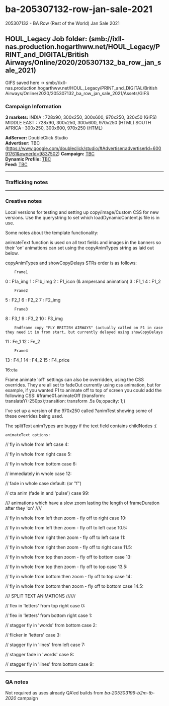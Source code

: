# ba-205307132-row-jan-sale-2021
 
205307132 - BA Row (Rest of the World) Jan Sale 2021 

**HOUL_Legacy Job folder:** (smb://ixll-nas.production.hogarthww.net/HOUL_Legacy/PRINT_and_DIGITAL/British Airways/Online/2020/205307132_ba_row_jan_sale_2021)
---

GIFS saved here -> smb://ixll-nas.production.hogarthww.net/HOUL_Legacy/PRINT_and_DIGITAL/British Airways/Online/2020/205307132_ba_row_jan_sale_2021/Assets/GIFS

### Campaign Information

**3 markets:** 
INDIA : 728x90, 300x250, 300x600, 970x250, 320x50 (GIFS) 
MIDDLE EAST : 728x90, 300x250, 300x600, 970x250 (HTML)
SOUTH AFRICA : 300x250, 300x600, 970x250 (HTML)


**AdServer:** DoubleClick Studio  
**Advertiser:** TBC (https://www.google.com/doubleclick/studio/#Advertiser:advertiserId=60091761&ownerId=9837502)
**Campaign:** [TBC](https://www.google.com/doubleclick/studio/#campaign:advertiserId=60091761&campaignId=60260486&ownerId=9837502)  
**Dynamic Profile:** [TBC](https://)  
**Feed:** [TBC](https://)


---

### Trafficking notes



---

### Creative notes

Local versions for testing and setting up copy/image/Custom CSS for new versions.
Use the querystring to set which loadDynamicContent.js file is in use.



Some notes about the template functionality:

animateText function is used on all text fields and images in the banners so their 'on' animations can set using the copyAnimTypes string as laid out below.

copyAnimTypes and showCopyDelays STRs order is as follows:

		Frame1
0  : F1a_img
1  : F1b_img
2  : F1_icon (& ampersand animation)
3  : F1_1
4  : F1_2
			
		Frame2
5  : F2_1
6  : F2_2
7  : F2_img

		Frame3
8  : F3_1
9  : F3_2
10 : F3_img

		Endframe copy "FLY BRITISH AIRWAYS" (actually called on F1 in case they need it in from start, but currently delayed using showCopyDelays
11 : Fe_1
12 : Fe_2

		Frame4
13 : F4_1
14 : F4_2
15 : F4_price

16:cta


Frame animate 'off' settings can also be overridden, using the CSS overrides. They are all set to fadeOut currently using css animation, but for example, if you
wanted F1 to animate off to top of screen you could add the following CSS:
 #frame01.animateOff {transform: translateY(-250px);transition: transform .5s 0s;opacity: 1;}

 I've set up a version of the 970x250 called ?animTest showing some of these overrides being used.

 The splitText animTypes are buggy if the text field contains childNodes :(


	animateText options:

// fly in whole from left
case 4:

// fly in whole from right
case 5:

// fly in whole from bottom
case 6:

// immediately in whole
case 12:

// fade in whole
case default: (or "f")

// cta anim (fade in and 'pulse')
case 99:

/// animations which have a slow zoom lasting the length of frameDuration after they 'on' ////

// fly in whole from left then zoom - fly off to right
case 10:

// fly in whole from left then zoom - fly off to left
case 10.5:

// fly in whole from right then zoom - fly off to left
case 11:

// fly in whole from right then zoom - fly off to right
case 11.5:

// fly in whole from top then zoom - fly off to bottom
case 13:

// fly in whole from top then zoom - fly off to top
case 13.5:

// fly in whole from bottom then zoom - fly off to top
case 14:

// fly in whole from bottom then zoom - fly off to bottom
case 14.5:


/// SPLIT TEXT ANIMATIONS //////

// flex in 'letters' from top right
case 0:

// flex in 'letters' from bottom right
case 1:

// stagger fly in 'words' from bottom
case 2:

// flicker in 'letters'
case 3:

// stagger fly in 'lines' from left
case 7:

// stagger fade in 'words'
case 8:

// stagger fly in 'lines' from bottom
case 9:



---

### QA notes
Not required as uses already QA'ed builds from *ba-205303199-b2m-tb-2020* campaign
